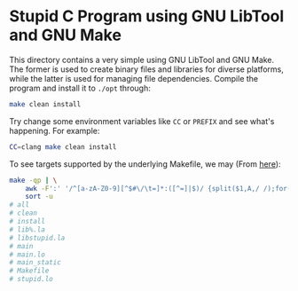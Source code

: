 # Stupid C Program using GNU LibTool and GNU Make

This directory contains a very simple using GNU LibTool and GNU Make. The former is used to create binary files and libraries for diverse platforms, while the latter is used for managing file dependencies. Compile the program and install it to `./opt` through:

```bash
make clean install
```

Try change some environment variables like `CC` or `PREFIX` and see what's happening. For example:

```bash
CC=clang make clean install
```

To see targets supported by the underlying Makefile, we may (From [here](https://unix.stackexchange.com/questions/230047/how-to-list-all-targets-in-make)):

```bash
make -qp | \
    awk -F':' '/^[a-zA-Z0-9][^$#\/\t=]*:([^=]|$)/ {split($1,A,/ /);for(i in A)print A[i]}' | \
    sort -u
# all
# clean
# install
# lib%.la
# libstupid.la
# main
# main.lo
# main_static
# Makefile
# stupid.lo
```
